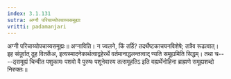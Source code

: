 ```yaml
---
index: 3.1.131
sutra: अग्नौ परिचाय्योपचाय्यसमूह्याः
vritti: padamanjari
---
```


 अग्नी परिचाय्योपचाय्यसमूह्यः॥ अग्नाविति। न ज्वलने, किं तर्हि? तदर्थैष्टकाचयनविशेषे; तत्रैव रूढत्वात्। इह संपूर्वात् ठूह वितर्केअ, इत्यस्मादनेकार्थत्वाद्वहेरर्थे वर्तमानाद्धलन्तत्वाद् ण्यति समूह्यमिति सिद्धम्। तथा च----ठ्समूह्यं चिन्वीत पशुकामः पशवो वै पुरुषः पशूनेवास्य तत्समूहतिऽ इति वह्यर्थेनोहिना ब्राह्मणे समूह्यशब्दो निरुक्तः॥
